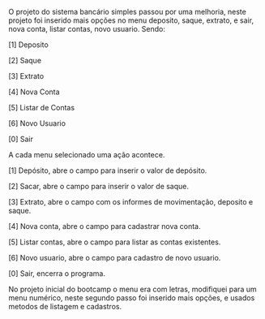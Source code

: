 O projeto do sistema bancário simples passou por uma melhoria, neste projeto foi inserido mais opções no menu deposito, saque, extrato, e sair, nova conta, listar contas, novo usuario.
Sendo:

[1] Deposito

[2] Saque

[3] Extrato

[4] Nova Conta

[5] Listar de Contas

[6] Novo Usuario

[0] Sair

A cada menu selecionado uma ação acontece.

[1] Depósito, abre o campo para inserir o valor de depósito.

[2] Sacar, abre o campo para inserir o valor de saque.

[3] Extrato, abre o campo com os informes de movimentação, deposito e saque.

[4] Nova conta, abre o campo para cadastrar nova conta.

[5] Listar contas, abre o campo para listar as contas existentes.

[6] Novo usuario, abre o campo para cadastro de novo usuario.

[0] Sair, encerra o programa.

No projeto inicial do bootcamp o menu era com letras, modifiquei para um menu numérico, neste segundo passo foi inserido mais opções, e usados metodos de listagem e cadastros.
